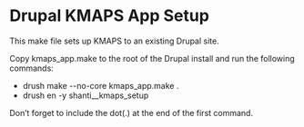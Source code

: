 # Drupal KMAPS App Setup

This make file sets up KMAPS to an existing Drupal site.

Copy kmaps_app.make to the root of the Drupal install and run the following commands:
* drush make --no-core kmaps_app.make .
* drush en -y shanti__kmaps_setup

Don’t forget to include the dot(.) at the end of the first command.
